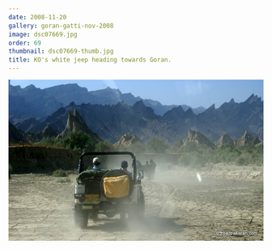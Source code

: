 ```yaml
---
date: 2008-11-20
gallery: goran-gatti-nov-2008
image: dsc07669.jpg
order: 69
thumbnail: dsc07669-thumb.jpg
title: KO's white jeep heading towards Goran.
---
```


![KO's white jeep heading towards Goran.](./dsc07669.jpg)